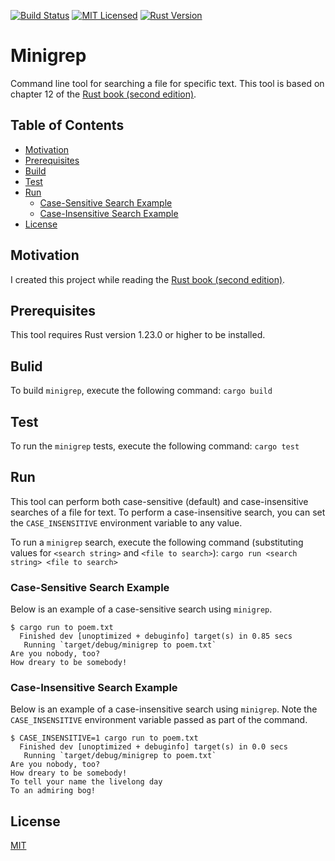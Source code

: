 [![Build Status](https://travis-ci.org/jeremy-miller/minigrep.svg?branch=master)](https://travis-ci.org/jeremy-miller/minigrep)
[![MIT Licensed](https://img.shields.io/badge/license-MIT-blue.svg)](https://github.com/jeremy-miller/minigrep/blob/master/LICENSE)
[![Rust Version](https://img.shields.io/badge/Rust-1.23.0-blue.svg)]()

# Minigrep
Command line tool for searching a file for specific text.
This tool is based on chapter 12 of the
[Rust book (second edition)](https://doc.rust-lang.org/book/second-edition/ch12-00-an-io-project.html).

## Table of Contents
- [Motivation](#motivation)
- [Prerequisites](#prerequisites)
- [Build](#build)
- [Test](#test)
- [Run](#run)
    - [Case-Sensitive Search Example](#case-sensitive-search-example)
    - [Case-Insensitive Search Example](#case-insensitive-search-example)
- [License](#license)

## Motivation
I created this project while reading the [Rust book (second edition)](https://doc.rust-lang.org/book/second-edition/).

## Prerequisites
This tool requires Rust version 1.23.0 or higher to be installed.

## Bulid
To build `minigrep`, execute the following command:
```cargo build```

## Test
To run the `minigrep` tests, execute the following command:
```cargo test```

## Run
This tool can perform both case-sensitive (default) and case-insensitive searches of a file for text.
To perform a case-insensitive search, you can set the `CASE_INSENSITIVE` environment variable to any value.

To run a `minigrep` search, execute the following command (substituting values for `<search string>` and `<file to search>`):
```cargo run <search string> <file to search>```

### Case-Sensitive Search Example
Below is an example of a case-sensitive search using `minigrep`.
```
$ cargo run to poem.txt
  Finished dev [unoptimized + debuginfo] target(s) in 0.85 secs
   Running `target/debug/minigrep to poem.txt`
Are you nobody, too?
How dreary to be somebody!
```

### Case-Insensitive Search Example
Below is an example of a case-insensitive search using `minigrep`.
Note the `CASE_INSENSITIVE` environment variable passed as part of the command.
```
$ CASE_INSENSITIVE=1 cargo run to poem.txt 
  Finished dev [unoptimized + debuginfo] target(s) in 0.0 secs
   Running `target/debug/minigrep to poem.txt`
Are you nobody, too?
How dreary to be somebody!
To tell your name the livelong day
To an admiring bog!
```

## License
[MIT](https://github.com/jeremy-miller/minigrep/blob/master/LICENSE)

